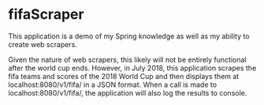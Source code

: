 # fifaScraper

This application is a demo of my Spring knowledge as well as my ability to create web scrapers.

Given the nature of web scrapers, this likely will not be entirely functional after the world cup ends.
However, in July 2018, this application scrapes the fifa teams and scores of the 2018 World Cup and then
displays them at localhost:8080/v1/fifa/ in a JSON format. When a call is made to localhost:8080/v1/fifa/,
the application will also log the results to console.


